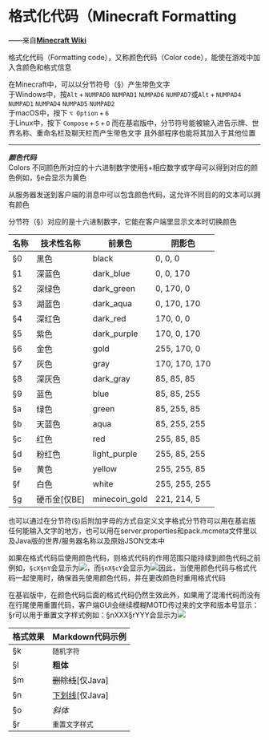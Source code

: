 # 格式化代码（Minecraft Formatting
——来自[**Minecraft Wiki**](https://minecraft.fandom.com/zh/wiki/%E6%A0%BC%E5%BC%8F%E5%8C%96%E4%BB%A3%E7%A0%81#%E9%A2%9C%E8%89%B2%E4%BB%A3%E7%A0%81)  

格式化代码（Formatting code），又称颜色代码（Color code），能使在游戏中加入含颜色和格式信息

在Minecraft中，可以以分节符号（§）产生带色文字  
于Windows中，按`Alt` + `NUMPAD0` `NUMPAD1` `NUMPAD6` `NUMPAD7`或`Alt` + `NUMPAD4` `NUMPAD1` `NUMPAD4` `NUMPAD5` `NUMPAD2`  
于macOS中，按下 `⌥ Option` + `6`  
于Linux中，按下 `Compose` + `S` + `O` 
而在基岩版中，分节符号能被输入进告示牌、世界名称、重命名栏及聊天栏而产生带色文字 且外部程序也能将其加入于其他位置

---
***颜色代码***  
Colors
不同颜色所对应的十六进制数字使用§+相应数字或字母可以得到对应的颜色例如，§e会显示为黄色

从服务器发送到客户端的消息中可以包含颜色代码，这允许不同目的的文本可以拥有颜色

分节符（§）对应的是十六进制数字，它能在客户端里显示文本时切换颜色

| 名称 | 技术性名称   | 前景色        | 阴影色        |
| ---- | ------------ | ------------- | ------------- |
| §0   | 黑色         | black         | 0, 0, 0       |
| §1   | 深蓝色       | dark_blue     | 0, 0, 170     |
| §2   | 深绿色       | dark_green    | 0, 170, 0     |
| §3   | 湖蓝色       | dark_aqua     | 0, 170, 170   |
| §4   | 深红色       | dark_red      | 170, 0, 0     |
| §5   | 紫色         | dark_purple   | 170, 0, 170   |
| §6   | 金色         | gold          | 255, 170, 0   |
| §7   | 灰色         | gray          | 170, 170, 170 |
| §8   | 深灰色       | dark_gray     | 85, 85, 85    |
| §9   | 蓝色         | blue          | 85, 85, 255   |
| §a   | 绿色         | green         | 85, 255, 85   |
| §b   | 天蓝色       | aqua          | 85, 255, 255  |
| §c   | 红色         | red           | 255, 85, 85   |
| §d   | 粉红色       | light_purple  | 255, 85, 255  |
| §e   | 黄色         | yellow        | 255, 255, 85  |
| §f   | 白色         | white         | 255, 255, 255 |
| §g   | 硬币金[仅BE] | minecoin_gold | 221, 214, 5   |
  
也可以通过在分节符(§)后附加字母的方式自定义文字格式分节符可以用在基岩版任何能输入文字的地方，也可以用在server.properties和pack.mcmeta文件里以及Java版的世界/服务器名称以及原始JSON文本中  

如果在格式代码后使用颜色代码，则格式代码的作用范围只能持续到颜色代码之前例如，`§cX§nY`会显示为![](https://s2.loli.net/2023/07/30/BoCRbW1jrImTiyg.png)，而`§nX§cY`会显示为![](https://s2.loli.net/2023/07/30/JlYNfvD3rFQaKR2.png)因此，当使用颜色代码与格式代码一起使用时，确保首先使用颜色代码，并在更改颜色时重用格式代码

在基岩版中，在颜色代码后面的格式代码仍然生效此外，如果用了混淆代码而没有在行尾使用重置代码，客户端GUI会继续模糊MOTD传过来的文字和版本号显示：
§r可以用于重置文字样式例如：§nXXX§rYYY会显示为![](https://s2.loli.net/2023/07/30/leKXmPT4cY8Li9s.png)

| 格式效果 | Markdown代码示例      |
| -------- | --------------------- |
| §k       | `随机字符`            |
| §l       | **粗体**              |
| §m       | ~~删除线~~[仅Java]    |
| §n       | <u>下划线</u>[仅Java] |
| §o       | *斜体*                |
| §r       | `重置文字样式`        |

